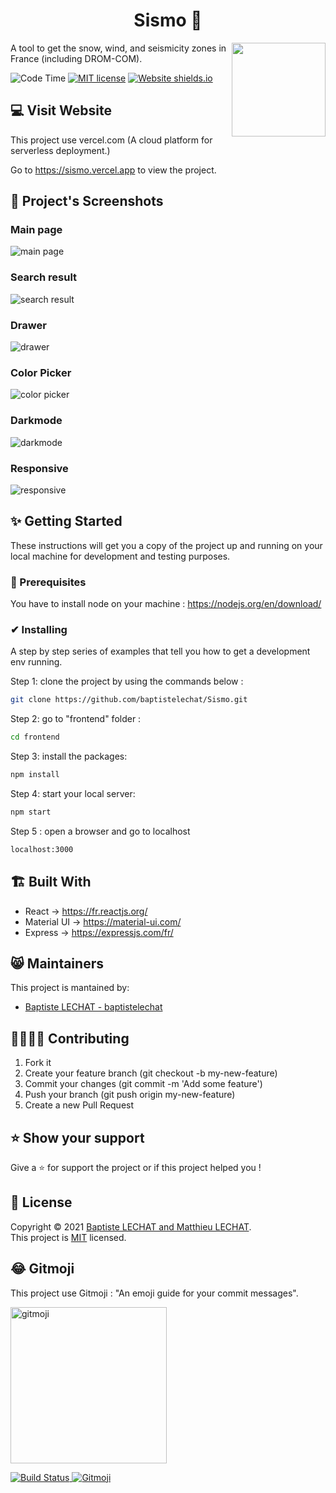 <h1 align="center">Sismo 🏡</h1>

<img src="./frontend/public/logo.png" height="150" align="right">

A tool to get the snow, wind, and seismicity zones in France (including DROM-COM).

![Code Time](https://img.shields.io/endpoint?style=flat&url=https://codetime-api.datreks.com/badge/353?logoColor=white%26project=Sismo%26recentMS=0%26showProject=false)
[![MIT license](https://img.shields.io/badge/License-MIT-blue.svg)](https://github.com/baptistelechat/Sismo/blob/main/LICENSE.txt)
[![Website shields.io](https://img.shields.io/website-up-down-green-red/http/shields.io.svg)](https://sismo.vercel.app)


## 💻 Visit Website
This project use vercel.com (A cloud platform for serverless deployment.)

Go to https://sismo.vercel.app to view the project.


## 📸 Project's Screenshots
### Main page
![main page](./screenshot/mainPage.png)
### Search result
![search result](./screenshot/searchResult.png)
### Drawer 
![drawer](./screenshot/drawer.png)
### Color Picker 
![color picker](./screenshot/colorPicker.png)
### Darkmode 
![darkmode](./screenshot/darkmode.png)
### Responsive
![responsive](./screenshot/responsive.png)

## ✨ Getting Started
These instructions will get you a copy of the project up and running on your local machine for development and testing purposes.

### 🚩 Prerequisites
You have to install node on your machine : https://nodejs.org/en/download/

### ✔ Installing
A step by step series of examples that tell you how to get a development env running.

Step 1: clone the project by using the commands below :
```bash
git clone https://github.com/baptistelechat/Sismo.git
```
Step 2: go to "frontend" folder :
```bash
cd frontend
```
Step 3: install the packages:
```bash
npm install
```
Step 4: start your local server:
```bash
npm start
```
Step 5 : open a browser and go to localhost
```bash
localhost:3000
```

## 🏗 Built With
- React → https://fr.reactjs.org/
- Material UI → https://material-ui.com/
- Express → https://expressjs.com/fr/

## 😸 Maintainers
This project is mantained by:
* [Baptiste LECHAT - baptistelechat](https://github.com/baptistelechat)

## 👨‍💻👩‍💻 Contributing

1. Fork it
2. Create your feature branch (git checkout -b my-new-feature)
3. Commit your changes (git commit -m 'Add some feature')
4. Push your branch (git push origin my-new-feature)
5. Create a new Pull Request

## ⭐ Show your support
Give a ⭐️ for support the project or if this project helped you !

## 📝 License
Copyright © 2021 [Baptiste LECHAT and Matthieu LECHAT](https://github.com/baptistelechat).<br />
This project is [MIT](https://github.com/baptistelechat/Sismo/blob/main/LICENSE.txt) licensed.

## 😂 Gitmoji

This project use Gitmoji : "An emoji guide for your commit messages".

<p align="left">
	<a href="https://gitmoji.carloscuesta.me">
		<img src="https://cloud.githubusercontent.com/assets/7629661/20073135/4e3db2c2-a52b-11e6-85e1-661a8212045a.gif" width="250" alt="gitmoji">
	</a>
</p>
<p align="left">
	<a href="https://travis-ci.org/carloscuesta/gitmoji">
		<img src="https://img.shields.io/travis/carloscuesta/gitmoji/master?style=flat-square"
			 alt="Build Status">
	</a>
	<a href="https://gitmoji.carloscuesta.me">
		<img src="https://img.shields.io/badge/gitmoji-%20😜%20😍-FFDD67.svg?style=flat-square"
			 alt="Gitmoji">
	</a>
</p>